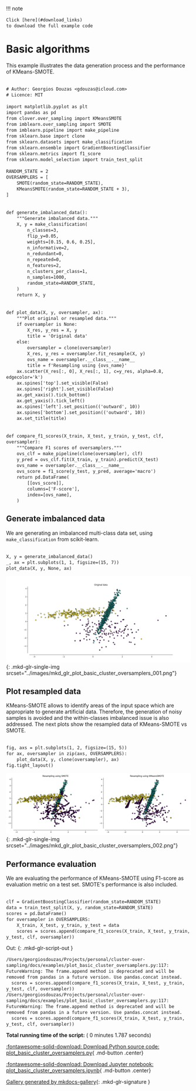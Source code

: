 
<!--
 DO NOT EDIT.
 THIS FILE WAS AUTOMATICALLY GENERATED BY mkdocs-gallery.
 TO MAKE CHANGES, EDIT THE SOURCE PYTHON FILE:
 "docs/examples/plot_basic_cluster_oversamplers.py"
 LINE NUMBERS ARE GIVEN BELOW.
-->

!!! note

    Click [here](#download_links)
    to download the full example code


Basic algorithms
================

This example illustrates the data generation 
process and the performance of KMeans-SMOTE.

<!-- GENERATED FROM PYTHON SOURCE LINES 9-80 -->

```{.python }

# Author: Georgios Douzas <gdouzas@icloud.com>
# Licence: MIT

import matplotlib.pyplot as plt
import pandas as pd
from clover.over_sampling import KMeansSMOTE
from imblearn.over_sampling import SMOTE
from imblearn.pipeline import make_pipeline
from sklearn.base import clone
from sklearn.datasets import make_classification
from sklearn.ensemble import GradientBoostingClassifier
from sklearn.metrics import f1_score
from sklearn.model_selection import train_test_split

RANDOM_STATE = 2
OVERSAMPLERS = [
    SMOTE(random_state=RANDOM_STATE),
    KMeansSMOTE(random_state=RANDOM_STATE + 3),
]


def generate_imbalanced_data():
    """Generate imbalanced data."""
    X, y = make_classification(
        n_classes=3,
        flip_y=0.05,
        weights=[0.15, 0.6, 0.25],
        n_informative=2,
        n_redundant=0,
        n_repeated=0,
        n_features=2,
        n_clusters_per_class=1,
        n_samples=1000,
        random_state=RANDOM_STATE,
    )
    return X, y


def plot_data(X, y, oversampler, ax):
    """Plot original or resampled data."""
    if oversampler is None:
        X_res, y_res = X, y
        title = 'Original data'
    else:
        oversampler = clone(oversampler)
        X_res, y_res = oversampler.fit_resample(X, y)
        ovs_name = oversampler.__class__.__name__
        title = f'Resampling using {ovs_name}'
    ax.scatter(X_res[:, 0], X_res[:, 1], c=y_res, alpha=0.8, edgecolor='k')
    ax.spines['top'].set_visible(False)
    ax.spines['right'].set_visible(False)
    ax.get_xaxis().tick_bottom()
    ax.get_yaxis().tick_left()
    ax.spines['left'].set_position(('outward', 10))
    ax.spines['bottom'].set_position(('outward', 10))
    ax.set_title(title)


def compare_f1_scores(X_train, X_test, y_train, y_test, clf, oversampler):
    """Compare F1 scores of oversamplers."""
    ovs_clf = make_pipeline(clone(oversampler), clf)
    y_pred = ovs_clf.fit(X_train, y_train).predict(X_test)
    ovs_name = oversampler.__class__.__name__
    ovs_score = f1_score(y_test, y_pred, average='macro')
    return pd.DataFrame(
        [[ovs_score]],
        columns=['F-score'],
        index=[ovs_name],
    )

```








<!-- GENERATED FROM PYTHON SOURCE LINES 81-86 -->

Generate imbalanced data
------------------------

We are generating an imbalanced multi-class data set, using
``make_classification`` from scikit-learn.

<!-- GENERATED FROM PYTHON SOURCE LINES 86-91 -->

```{.python }

X, y = generate_imbalanced_data()
_, ax = plt.subplots(1, 1, figsize=(15, 7))
plot_data(X, y, None, ax)

```


![Original data](./images/mkd_glr_plot_basic_cluster_oversamplers_001.png){: .mkd-glr-single-img srcset="../images/mkd_glr_plot_basic_cluster_oversamplers_001.png"}





<!-- GENERATED FROM PYTHON SOURCE LINES 92-99 -->

Plot resampled data
-------------------

KMeans-SMOTE allows to identify areas of the input space which are appropriate to generate 
artificial data. Therefore, the generation of noisy samples is avoided and the within-classes 
imbalanced issue is also addressed. The next plots show the resampled data of
KMeans-SMOTE vs SMOTE.

<!-- GENERATED FROM PYTHON SOURCE LINES 99-105 -->

```{.python }

fig, axs = plt.subplots(1, 2, figsize=(15, 5))
for ax, oversampler in zip(axs, OVERSAMPLERS):
    plot_data(X, y, clone(oversampler), ax)
fig.tight_layout()

```


![Resampling using SMOTE, Resampling using KMeansSMOTE](./images/mkd_glr_plot_basic_cluster_oversamplers_002.png){: .mkd-glr-single-img srcset="../images/mkd_glr_plot_basic_cluster_oversamplers_002.png"}





<!-- GENERATED FROM PYTHON SOURCE LINES 106-111 -->

Performance evaluation
----------------------

We are evaluating the performance of KMeans-SMOTE using F1-score as evaluation metric on a 
test set. SMOTE's performance is also included.

<!-- GENERATED FROM PYTHON SOURCE LINES 111-118 -->

```{.python }

clf = GradientBoostingClassifier(random_state=RANDOM_STATE)
data = train_test_split(X, y, random_state=RANDOM_STATE)
scores = pd.DataFrame()
for oversampler in OVERSAMPLERS:
    X_train, X_test, y_train, y_test = data
    scores = scores.append(compare_f1_scores(X_train, X_test, y_train, y_test, clf, oversampler))
```




Out:
{: .mkd-glr-script-out }

```{.shell .mkd-glr-script-out-disp }
/Users/georgiosdouzas/Projects/personal/cluster-over-sampling/docs/examples/plot_basic_cluster_oversamplers.py:117: FutureWarning: The frame.append method is deprecated and will be removed from pandas in a future version. Use pandas.concat instead.
  scores = scores.append(compare_f1_scores(X_train, X_test, y_train, y_test, clf, oversampler))
/Users/georgiosdouzas/Projects/personal/cluster-over-sampling/docs/examples/plot_basic_cluster_oversamplers.py:117: FutureWarning: The frame.append method is deprecated and will be removed from pandas in a future version. Use pandas.concat instead.
  scores = scores.append(compare_f1_scores(X_train, X_test, y_train, y_test, clf, oversampler))

```






**Total running time of the script:** ( 0 minutes  1.787 seconds)

<div id="download_links"></div>



[:fontawesome-solid-download: Download Python source code: plot_basic_cluster_oversamplers.py](./plot_basic_cluster_oversamplers.py){ .md-button .center}

[:fontawesome-solid-download: Download Jupyter notebook: plot_basic_cluster_oversamplers.ipynb](./plot_basic_cluster_oversamplers.ipynb){ .md-button .center}


[Gallery generated by mkdocs-gallery](https://mkdocs-gallery.github.io){: .mkd-glr-signature }
